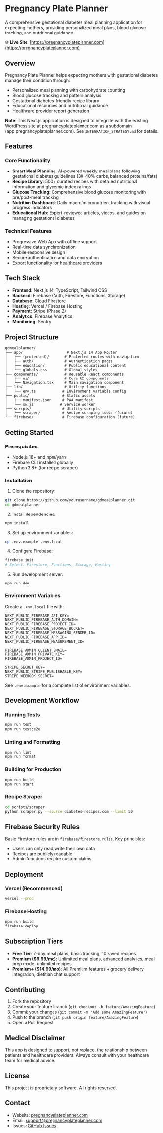 # Pregnancy Plate Planner

A comprehensive gestational diabetes meal planning application for expecting mothers, providing personalized meal plans, blood glucose tracking, and nutritional guidance.

🌐 **Live Site**: [https://pregnancyplateplanner.com](https://pregnancyplateplanner.com)

## Overview

Pregnancy Plate Planner helps expecting mothers with gestational diabetes manage their condition through:
- Personalized meal planning with carbohydrate counting
- Blood glucose tracking and pattern analysis
- Gestational diabetes-friendly recipe library
- Educational resources and nutritional guidance
- Healthcare provider report generation

**Note**: This Next.js application is designed to integrate with the existing WordPress site at pregnancyplateplanner.com as a subdomain (app.pregnancyplateplanner.com). See `INTEGRATION_STRATEGY.md` for details.

## Features

### Core Functionality
- **Smart Meal Planning**: AI-powered weekly meal plans following gestational diabetes guidelines (30-40% carbs, balanced proteins/fats)
- **Recipe Library**: 500+ curated recipes with detailed nutritional information and glycemic index ratings
- **Glucose Tracking**: Comprehensive blood glucose monitoring with pre/post-meal tracking
- **Nutrition Dashboard**: Daily macro/micronutrient tracking with visual progress indicators
- **Educational Hub**: Expert-reviewed articles, videos, and guides on managing gestational diabetes

### Technical Features
- Progressive Web App with offline support
- Real-time data synchronization
- Mobile-responsive design
- Secure authentication and data encryption
- Export functionality for healthcare providers

## Tech Stack

- **Frontend**: Next.js 14, TypeScript, Tailwind CSS
- **Backend**: Firebase (Auth, Firestore, Functions, Storage)
- **Database**: Cloud Firestore
- **Hosting**: Vercel / Firebase Hosting
- **Payment**: Stripe (Phase 2)
- **Analytics**: Firebase Analytics
- **Monitoring**: Sentry

## Project Structure

```
gdmealplanner/
├── app/                    # Next.js 14 App Router
│   ├── (protected)/       # Protected routes with navigation
│   ├── auth/              # Authentication pages
│   ├── education/         # Public educational content
│   └── globals.css        # Global styles
├── components/            # Reusable React components
│   ├── ui/                # Core UI components
│   └── Navigation.tsx     # Main navigation component
├── lib/                   # Utility functions
│   └── env.ts            # Environment variable config
├── public/               # Static assets
│   ├── manifest.json     # PWA manifest
│   └── sw.js            # Service worker
├── scripts/              # Utility scripts
│   └── scraper/          # Recipe scraping tools (future)
└── firebase/             # Firebase configuration (future)
```

## Getting Started

### Prerequisites
- Node.js 18+ and npm/yarn
- Firebase CLI installed globally
- Python 3.8+ (for recipe scraper)

### Installation

1. Clone the repository:
```bash
git clone https://github.com/yourusername/gdmealplanner.git
cd gdmealplanner
```

2. Install dependencies:
```bash
npm install
```

3. Set up environment variables:
```bash
cp .env.example .env.local
```

4. Configure Firebase:
```bash
firebase init
# Select: Firestore, Functions, Storage, Hosting
```

5. Run development server:
```bash
npm run dev
```

### Environment Variables

Create a `.env.local` file with:
```
NEXT_PUBLIC_FIREBASE_API_KEY=
NEXT_PUBLIC_FIREBASE_AUTH_DOMAIN=
NEXT_PUBLIC_FIREBASE_PROJECT_ID=
NEXT_PUBLIC_FIREBASE_STORAGE_BUCKET=
NEXT_PUBLIC_FIREBASE_MESSAGING_SENDER_ID=
NEXT_PUBLIC_FIREBASE_APP_ID=
NEXT_PUBLIC_FIREBASE_MEASUREMENT_ID=

FIREBASE_ADMIN_CLIENT_EMAIL=
FIREBASE_ADMIN_PRIVATE_KEY=
FIREBASE_ADMIN_PROJECT_ID=

STRIPE_SECRET_KEY=
NEXT_PUBLIC_STRIPE_PUBLISHABLE_KEY=
STRIPE_WEBHOOK_SECRET=
```

See `.env.example` for a complete list of environment variables.

## Development Workflow

### Running Tests
```bash
npm run test
npm run test:e2e
```

### Linting and Formatting
```bash
npm run lint
npm run format
```

### Building for Production
```bash
npm run build
npm run start
```

### Recipe Scraper
```bash
cd scripts/scraper
python scraper.py --source diabetes-recipes.com --limit 50
```

## Firebase Security Rules

Basic Firestore rules are in `firebase/firestore.rules`. Key principles:
- Users can only read/write their own data
- Recipes are publicly readable
- Admin functions require custom claims

## Deployment

### Vercel (Recommended)
```bash
vercel --prod
```

### Firebase Hosting
```bash
npm run build
firebase deploy
```

## Subscription Tiers

- **Free Tier**: 7-day meal plans, basic tracking, 10 saved recipes
- **Premium ($9.99/mo)**: Unlimited meal plans, advanced analytics, meal prep mode, unlimited recipes
- **Premium+ ($14.99/mo)**: All Premium features + grocery delivery integration, dietitian chat support

## Contributing

1. Fork the repository
2. Create your feature branch (`git checkout -b feature/AmazingFeature`)
3. Commit your changes (`git commit -m 'Add some AmazingFeature'`)
4. Push to the branch (`git push origin feature/AmazingFeature`)
5. Open a Pull Request

## Medical Disclaimer

This app is designed to support, not replace, the relationship between patients and healthcare providers. Always consult with your healthcare team for medical advice.

## License

This project is proprietary software. All rights reserved.

## Contact

- Website: [pregnancyplateplanner.com](https://pregnancyplateplanner.com)
- Email: support@pregnancyplateplanner.com
- Issues: [GitHub Issues](https://github.com/yourusername/gdmealplanner/issues)